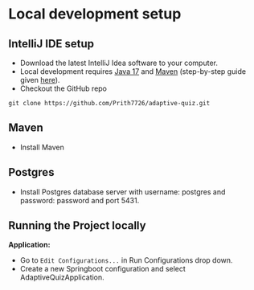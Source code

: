 # Local development setup

## IntelliJ IDE setup

- Download the latest IntelliJ Idea software to your computer.
- Local development requires [Java 17](https://download.oracle.com/java/17/archive/jdk-17.0.10_windows-x64_bin.exe) and [Maven](https://maven.apache.org/download.cgi) (step-by-step guide given [here](https://phoenixnap.com/kb/install-maven-windows)).
- Checkout the GitHub repo
```
git clone https://github.com/Prith7726/adaptive-quiz.git
```

## Maven
- Install Maven

## Postgres
- Install Postgres database server with username: postgres and password: password and port 5431.

## Running the Project locally
**Application:**

- Go to `Edit Configurations...`  in Run Configurations drop down.
- Create a new Springboot configuration and select AdaptiveQuizApplication.

